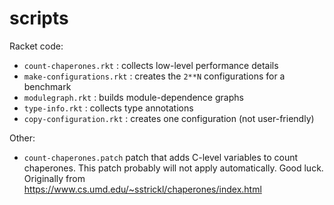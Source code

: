 scripts
===

Racket code:

- `count-chaperones.rkt` : collects low-level performance details
- `make-configurations.rkt` : creates the `2**N` configurations for a benchmark
- `modulegraph.rkt` : builds module-dependence graphs
- `type-info.rkt` : collects type annotations
- `copy-configuration.rkt` : creates one configuration (not user-friendly)

Other:

- `count-chaperones.patch` patch that adds C-level variables to count chaperones.
  This patch probably will not apply automatically. Good luck.
  Originally from <https://www.cs.umd.edu/~sstrickl/chaperones/index.html>

